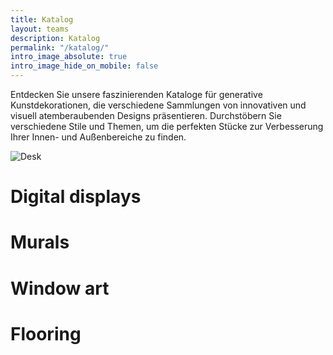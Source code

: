 ```yaml
---
title: Katalog
layout: teams
description: Katalog
permalink: "/katalog/"
intro_image_absolute: true
intro_image_hide_on_mobile: false
---
```


Entdecken Sie unsere faszinierenden Kataloge für generative Kunstdekorationen, die verschiedene Sammlungen von innovativen und visuell atemberaubenden Designs präsentieren. Durchstöbern Sie verschiedene Stile und Themen, um die perfekten Stücke zur Verbesserung Ihrer Innen- und Außenbereiche zu finden.

![Desk](/images/desk.png)

# Digital displays

# Murals

# Window art


# Flooring


